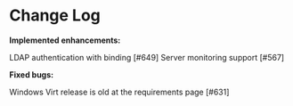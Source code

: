 # Change Log


**Implemented enhancements:**

LDAP authentication with binding [\#649]
 Server monitoring support [\#567]

**Fixed bugs:**

Windows Virt release is old at the requirements page [\#631]
